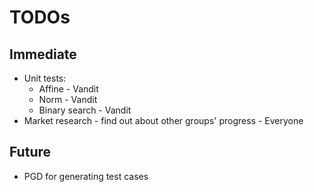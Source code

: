 # TODOs

## Immediate
* Unit tests:
  - Affine - Vandit
  - Norm - Vandit
  - Binary search - Vandit
* Market research - find out about other groups' progress - Everyone

## Future
* PGD for generating test cases

